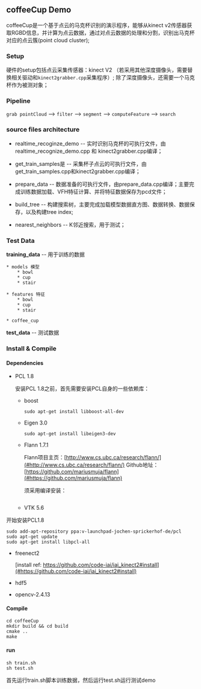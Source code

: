 ## coffeeCup Demo

coffeeCup是一个基于点云的马克杯识别的演示程序，能够从kinect v2传感器获取RGBD信息，并计算为点云数据，通过对点云数据的处理和分割，识别出马克杯对应的点云簇(point cloud cluster);

### Setup
硬件的setup包括点云采集传感器：kinect V2 （若采用其他深度摄像头，需要替换相关驱动和`kinect2grabber.cpp`采集程序）; 除了深度摄像头，还需要一个马克杯作为被测对象；

### Pipeline
`grab pointCloud` --> `filter` --> `segment` --> `computeFeature` --> `search`

### source files architecture
* realtime_recoginze_demo -- 实时识别马克杯的可执行文件，由
realtime_recognize_demo.cpp 和 kinect2grabber.cpp编译；

* get_train_samples是 -- 采集杯子点云的可执行文件，由get_train_samples.cpp和kinect2grabber.cpp编译；

* prepare_data -- 数据准备的可执行文件，由prepare_data.cpp编译；主要完成训练数据加载、VFH特征计算、并将特征数据保存为pcd文件；

* build_tree -- 构建搜索树，主要完成加载模型数据直方图、数据转换、数据保存，以及构建tree index;

* nearest_neighbors -- K邻近搜索，用于测试；

### Test Data
**training_data** -- 用于训练的数据

    * models 模型
        * bowl
        * cup
        * stair

    * features 特征
        * bowl
        * cup
        * stair

    * coffee_cup

**test_data** -- 测试数据

### Install & Compile

#### Dependencies

* PCL 1.8
	
	安装PCL 1.8之前，首先需要安装PCL自身的一些依赖库：
	* boost
	
		```
		sudo apt-get install libboost-all-dev
		```
	* Eigen 3.0
	
		```
		sudo apt-get install libeigen3-dev
		```
	* Flann 1.7.1
		
		Flann项目主页：[http://www.cs.ubc.ca/research/flann/](#http://www.cs.ubc.ca/research/flann/)
		Github地址：[https://github.com/mariusmuja/flann](#https://github.com/mariusmuja/flann)
		
		须采用编译安装：
	
		```
	
		```
	* VTK 5.6
	
开始安装PCL1.8
	
```
sudo add-apt-repository ppa:v-launchpad-jochen-sprickerhof-de/pcl
sudo apt-get update
sudo apt-get install libpcl-all
```
* freenect2

  [install ref: https://github.com/code-iai/iai_kinect2#install](#https://github.com/code-iai/iai_kinect2#install)
* hdf5
* opencv-2.4.13

#### Compile
```
cd coffeeCup
mkdir build && cd build
cmake ..
make
```
#### run
```
sh train.sh
sh test.sh
```
首先运行train.sh脚本训练数据，然后运行test.sh运行测试demo
